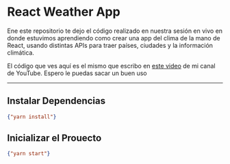 # React Weather App

Ene este repositorio te dejo el código realizado en nuestra sesión en vivo en donde estuvimos aprendiendo como crear una app del clima de la mano de React, usando distintas APIs para traer países, ciudades y la información climática.

El código que ves aquí es el mismo que escribo en [este video](https://www.youtube.com/c/TheFullstackDevs/) de mi canal de YouTube. Espero le puedas sacar un buen uso

---

## Instalar Dependencias

```json
{"yarn install"}
```

## Inicializar el Prouecto

```json
{"yarn start"}
```
